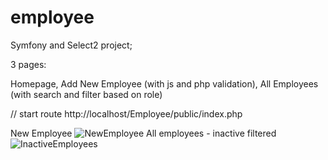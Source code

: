# employee

Symfony and Select2 project;

3 pages:

Homepage,
Add New Employee (with js and php validation),
All Employees (with search and filter based on role)

// start route http://localhost/Employee/public/index.php


New Employee
![NewEmployee](https://user-images.githubusercontent.com/23150870/115376013-9fb97b00-a1ce-11eb-8da1-83b7c8a16b77.JPG)
All employees - inactive filtered
![InactiveEmployees](https://user-images.githubusercontent.com/23150870/115376135-b9f35900-a1ce-11eb-93cd-153df420f77e.JPG)
